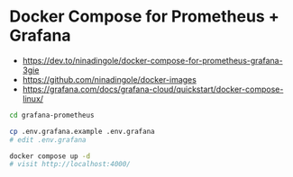 # Docker Compose for Prometheus + Grafana

- https://dev.to/ninadingole/docker-compose-for-prometheus-grafana-3gie
- https://github.com/ninadingole/docker-images
- https://grafana.com/docs/grafana-cloud/quickstart/docker-compose-linux/

```sh
cd grafana-prometheus

cp .env.grafana.example .env.grafana
# edit .env.grafana

docker compose up -d
# visit http://localhost:4000/
```
